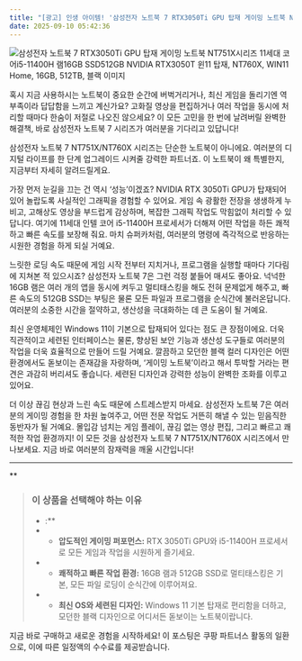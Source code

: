 ```yaml
---
title: "[광고] 인생 아이템! '삼성전자 노트북 7 RTX3050Ti GPU 탑재 게이밍 노트북 NT751X시리즈 11세대 코어i5-11400H 램16GB SSD512GB NVIDIA RTX3050T 윈11 탑재, NT760X, WIN11 Home, 16GB, 512TB, 블랙'을(를) 만나보세요."
date: 2025-09-10 05:42:36
---
```

![삼성전자 노트북 7 RTX3050Ti GPU 탑재 게이밍 노트북 NT751X시리즈 11세대 코어i5-11400H 램16GB SSD512GB NVIDIA RTX3050T 윈11 탑재, NT760X, WIN11 Home, 16GB, 512TB, 블랙 이미지](https://ads-partners.coupang.com/image1/mpAKp7McbEkKKBYSmnXNGe0jLSH_iOyTolHQMCH7b7X9L8wi8IrfS_ycY7LuB4_m8otJVdGWR47vGFXTELdGEzuaO2viEmWC1vBMrutrO-XOn_uUe40sDXE22dBbDaDTgOfVFM0It_lcri7a8dgQxr-cMc36R3nj-opqroTwV81pPtgjxM-e5m8eleWF2WmKKRNNCQrS0AM28n578IzdN6Pp9CR59W7FNZQUgNEf07flM05rzEcpOF0Z6_bnwlrrNUpq6WbN2SVID-SAGdnppxG5RZbk5IeEjFhjfugl1AQZT4tw3G0A-gk=)

혹시 지금 사용하시는 노트북이 중요한 순간에 버벅거리거나, 최신 게임을 돌리기엔 역부족이라 답답함을 느끼고 계신가요? 고화질 영상을 편집하거나 여러 작업을 동시에 처리할 때마다 한숨이 저절로 나오진 않으세요? 이 모든 고민을 한 번에 날려버릴 완벽한 해결책, 바로 삼성전자 노트북 7 시리즈가 여러분을 기다리고 있답니다!

삼성전자 노트북 7 NT751X/NT760X 시리즈는 단순한 노트북이 아니에요. 여러분의 디지털 라이프를 한 단계 업그레이드 시켜줄 강력한 파트너죠. 이 노트북이 왜 특별한지, 지금부터 자세히 알려드릴게요.

가장 먼저 눈길을 끄는 건 역시 ‘성능’이겠죠? NVIDIA RTX 3050Ti GPU가 탑재되어 있어 놀랍도록 사실적인 그래픽을 경험할 수 있어요. 게임 속 광활한 전장을 생생하게 누비고, 고해상도 영상을 부드럽게 감상하며, 복잡한 그래픽 작업도 막힘없이 처리할 수 있답니다. 여기에 11세대 인텔 코어 i5-11400H 프로세서가 더해져 어떤 작업을 하든 쾌적하고 빠른 속도를 보장해 줘요. 마치 슈퍼카처럼, 여러분의 명령에 즉각적으로 반응하는 시원한 경험을 하게 되실 거예요.

느릿한 로딩 속도 때문에 게임 시작 전부터 지치거나, 프로그램을 실행할 때마다 기다림에 지쳐본 적 있으시죠? 삼성전자 노트북 7은 그런 걱정 붙들어 매셔도 좋아요. 넉넉한 16GB 램은 여러 개의 앱을 동시에 켜두고 멀티태스킹을 해도 전혀 문제없게 해주고, 빠른 속도의 512GB SSD는 부팅은 물론 모든 파일과 프로그램을 순식간에 불러온답니다. 여러분의 소중한 시간을 절약하고, 생산성을 극대화하는 데 큰 도움이 될 거예요.

최신 운영체제인 Windows 11이 기본으로 탑재되어 있다는 점도 큰 장점이에요. 더욱 직관적이고 세련된 인터페이스는 물론, 향상된 보안 기능과 생산성 도구들로 여러분의 작업을 더욱 효율적으로 만들어 드릴 거예요. 깔끔하고 모던한 블랙 컬러 디자인은 어떤 환경에서도 돋보이는 존재감을 자랑하며, ‘게이밍 노트북’이라고 해서 투박할 거라는 편견은 과감히 버리셔도 좋습니다. 세련된 디자인과 강력한 성능이 완벽한 조화를 이루고 있어요.

더 이상 끊김 현상과 느린 속도 때문에 스트레스받지 마세요. 삼성전자 노트북 7은 여러분의 게이밍 경험을 한 차원 높여주고, 어떤 전문 작업도 거뜬히 해낼 수 있는 믿음직한 동반자가 될 거예요. 몰입감 넘치는 게임 플레이, 끊김 없는 영상 편집, 그리고 빠르고 쾌적한 작업 환경까지! 이 모든 것을 삼성전자 노트북 7 NT751X/NT760X 시리즈에서 만나보세요. 지금 바로 여러분의 잠재력을 깨울 시간입니다!

---

**


> ### 이 상품을 선택해야 하는 이유
> - :**
> - *   **압도적인 게이밍 퍼포먼스:** RTX 3050Ti GPU와 i5-11400H 프로세서로 모든 게임과 작업을 시원하게 즐기세요.
> - *   **쾌적하고 빠른 작업 환경:** 16GB 램과 512GB SSD로 멀티태스킹은 기본, 모든 파일 로딩이 순식간에 이루어져요.
> - *   **최신 OS와 세련된 디자인:** Windows 11 기본 탑재로 편리함을 더하고, 모던한 블랙 디자인으로 어디서든 돋보이는 노트북이랍니다.


지금 바로 구매하고 새로운 경험을 시작하세요!
이 포스팅은 쿠팡 파트너스 활동의 일환으로, 이에 따른 일정액의 수수료를 제공받습니다.
